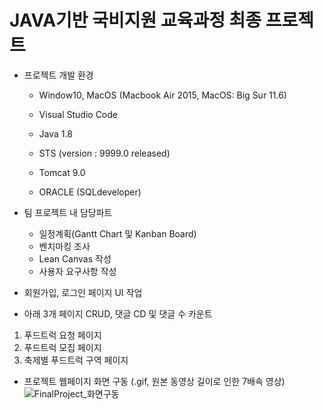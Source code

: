 # JAVA기반 국비지원 교육과정 최종 프로젝트

- 프로젝트 개발 환경
  - Window10, MacOS (Macbook Air 2015, MacOS: Big Sur 11.6)

  - Visual Studio Code

  - Java 1.8
  - STS (version : 9999.0 released)
  - Tomcat 9.0
  - ORACLE (SQLdeveloper)

- 팀 프로젝트 내 담당파트
  - 일정계획(Gantt Chart 및 Kanban Board)
  - 벤치마킹 조사
  - Lean Canvas 작성
  - 사용자 요구사항 작성

- 회원가입, 로그인 페이지 UI 작업
- 아래 3개 페이지 CRUD, 댓글 CD 및 댓글 수 카운트
 1. 푸드트럭 요청 페이지
 2. 푸드트럭 모집 페이지
 3. 축제별 푸드트럭 구역 페이지

- 프로젝트 웹페이지 화면 구동 (.gif, 원본 동영상 길이로 인한 7배속 영상)
![FinalProject_화면구동](https://user-images.githubusercontent.com/90893838/140254534-913b6044-fe81-4a9f-824c-3f61f815f16b.gif)
